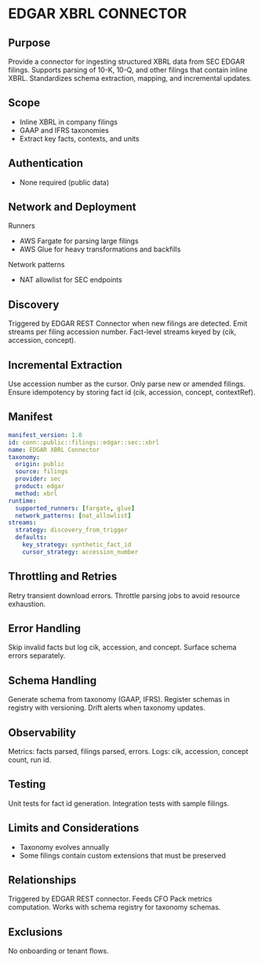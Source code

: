# EDGAR XBRL CONNECTOR

## Purpose
Provide a connector for ingesting structured XBRL data from SEC EDGAR filings. 
Supports parsing of 10-K, 10-Q, and other filings that contain inline XBRL. 
Standardizes schema extraction, mapping, and incremental updates.

## Scope
- Inline XBRL in company filings
- GAAP and IFRS taxonomies
- Extract key facts, contexts, and units

## Authentication
- None required (public data)

## Network and Deployment
Runners
- AWS Fargate for parsing large filings
- AWS Glue for heavy transformations and backfills

Network patterns
- NAT allowlist for SEC endpoints

## Discovery
Triggered by EDGAR REST Connector when new filings are detected. 
Emit streams per filing accession number. 
Fact-level streams keyed by (cik, accession, concept).

## Incremental Extraction
Use accession number as the cursor. 
Only parse new or amended filings. 
Ensure idempotency by storing fact id (cik, accession, concept, contextRef).

## Manifest
```yaml
manifest_version: 1.0
id: conn::public::filings::edgar::sec::xbrl
name: EDGAR XBRL Connector
taxonomy:
  origin: public
  source: filings
  provider: sec
  product: edgar
  method: xbrl
runtime:
  supported_runners: [fargate, glue]
  network_patterns: [nat_allowlist]
streams:
  strategy: discovery_from_trigger
  defaults:
    key_strategy: synthetic_fact_id
    cursor_strategy: accession_number
```

## Throttling and Retries
Retry transient download errors. 
Throttle parsing jobs to avoid resource exhaustion.

## Error Handling
Skip invalid facts but log cik, accession, and concept. 
Surface schema errors separately.

## Schema Handling
Generate schema from taxonomy (GAAP, IFRS). 
Register schemas in registry with versioning. 
Drift alerts when taxonomy updates.

## Observability
Metrics: facts parsed, filings parsed, errors. 
Logs: cik, accession, concept count, run id.

## Testing
Unit tests for fact id generation. 
Integration tests with sample filings.

## Limits and Considerations
- Taxonomy evolves annually
- Some filings contain custom extensions that must be preserved

## Relationships
Triggered by EDGAR REST connector. 
Feeds CFO Pack metrics computation. 
Works with schema registry for taxonomy schemas.

## Exclusions
No onboarding or tenant flows.
